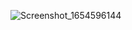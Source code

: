 
![Screenshot_1654596144](https://user-images.githubusercontent.com/96645477/172355080-4dfa5e1f-7f70-49ee-ae36-90b98dc564e0.png)
